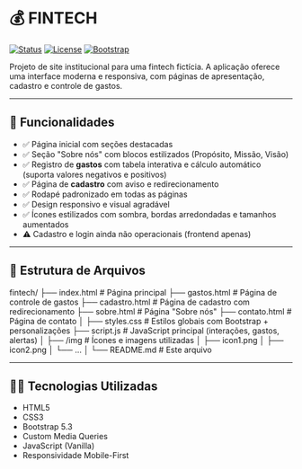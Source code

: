 # 💰 FINTECH

[![Status](https://img.shields.io/badge/status-em%20desenvolvimento-yellow)]()
[![License](https://img.shields.io/badge/license-MIT-blue.svg)]()
[![Bootstrap](https://img.shields.io/badge/bootstrap-5.3-blueviolet)]()

Projeto de site institucional para uma fintech fictícia. A aplicação oferece uma interface moderna e responsiva, com páginas de apresentação, cadastro e controle de gastos.

---

## 🚀 Funcionalidades

- ✅ Página inicial com seções destacadas
- ✅ Seção "Sobre nós" com blocos estilizados (Propósito, Missão, Visão)
- ✅ Registro de **gastos** com tabela interativa e cálculo automático (suporta valores negativos e positivos)
- ✅ Página de **cadastro** com aviso e redirecionamento
- ✅ Rodapé padronizado em todas as páginas
- ✅ Design responsivo e visual agradável
- ✅ Ícones estilizados com sombra, bordas arredondadas e tamanhos aumentados
- ⚠️ Cadastro e login ainda não operacionais (frontend apenas)

---

## 📁 Estrutura de Arquivos

fintech/
├── index.html # Página principal
├── gastos.html # Página de controle de gastos
├── cadastro.html # Página de cadastro com redirecionamento
├── sobre.html # Página "Sobre nós"
├── contato.html # Página de contato
│
├── styles.css # Estilos globais com Bootstrap + personalizações
├── script.js # JavaScript principal (interações, gastos, alertas)
│
├── /img # Ícones e imagens utilizadas
│ ├── icon1.png
│ ├── icon2.png
│ └── ...
│
└── README.md # Este arquivo


---

## 🧑‍💻 Tecnologias Utilizadas

- HTML5
- CSS3
- Bootstrap 5.3
- Custom Media Queries
- JavaScript (Vanilla)
- Responsividade Mobile-First
